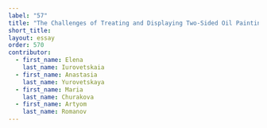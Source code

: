 ```yaml
---
label: "57"
title: "The Challenges of Treating and Displaying Two-Sided Oil Paintings"
short_title:
layout: essay
order: 570
contributor:
  - first_name: Elena
    last_name: Iurovetskaia
  - first_name: Anastasia
    last_name: Yurovetskaya
  - first_name: Maria
    last_name: Churakova
  - first_name: Artyom
    last_name: Romanov
---
```

